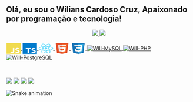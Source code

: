 ## Olá, eu sou o Wilians Cardoso Cruz, Apaixonado por programação e tecnologia!
<div align="center">
  <a href="https://github.com/wilianscruz">
  <img height="180em" src="https://github-readme-stats.vercel.app/api?username=wilianscruz&show_icons=true&theme=dracula&include_all_commits=true&count_private=true"/>
  <img height="180em" src="https://github-readme-stats.vercel.app/api/top-langs/?username=wilianscruz&layout=compact&langs_count=7&theme=dracula"/>
</div>
<div style="display: inline_block"><br>
  <img align="center" alt="Will-Js" height="30" width="40" src="https://raw.githubusercontent.com/devicons/devicon/master/icons/javascript/javascript-plain.svg">
  <img align="center" alt="Will-Ts" height="30" width="40" src="https://raw.githubusercontent.com/devicons/devicon/master/icons/typescript/typescript-plain.svg">
  <img align="center" alt="Will-React" height="30" width="40" src="https://raw.githubusercontent.com/devicons/devicon/master/icons/react/react-original.svg">
  <img align="center" alt="Will-HTML" height="30" width="40" src="https://raw.githubusercontent.com/devicons/devicon/master/icons/html5/html5-original.svg">
  <img align="center" alt="Will-CSS" height="30" width="40" src="https://raw.githubusercontent.com/devicons/devicon/master/icons/css3/css3-original.svg">
  <img align="center" alt="Will-MySQL" height="30" width="40" src="https://cdn.jsdelivr.net/gh/devicons/devicon/icons/mysql/mysql-original.svg">
  <img align="center" alt="Will-PHP" height="30" width="40"  src="https://cdn.jsdelivr.net/gh/devicons/devicon/icons/php/php-original.svg">
  <img align="center" alt="Will-PostgreSQL" height="30" width="40"   src="https://cdn.jsdelivr.net/gh/devicons/devicon/icons/postgresql/postgresql-original.svg">       
  
</div>
  
  ##
  
  
<div> 
  <div style="display: inline_block"><br>
  <a href = "http://wa.me/5518991115515" target="_blank"><img src="https://img.shields.io/badge/WhatsApp-25D366?style=for-the-badge&logo=whatsapp&logoColor=white"              target="_blank"></a>
  <a href = "https://t.me/Wilianscardoso" target="_blank"><img src="https://img.shields.io/badge/Telegram-2CA5E0?style=for-the-badge&logo=telegram&logoColor=white"              target="_blank"></a>
  <a href = "mailto:wilians.msc@gmail.com"><img src="https://img.shields.io/badge/-Gmail-%23333?style=for-the-badge&logo=gmail&logoColor=white" target="_blank"></a>
  <a href = "https://www.linkedin.com/in/wilians-marcos-cardoso-da-cruz-987279142/" target="_blank"><img src="https://img.shields.io/badge/-LinkedIn-%230077B5?style=for-              the-badge&logo=linkedin&logoColor=white" target="_blank"></a> 
 
  ![Snake animation](https://github.com/wilianscruz/wilianscruz/blob/output/github-contribution-grid-snake.svg)
  </div>
</div>
